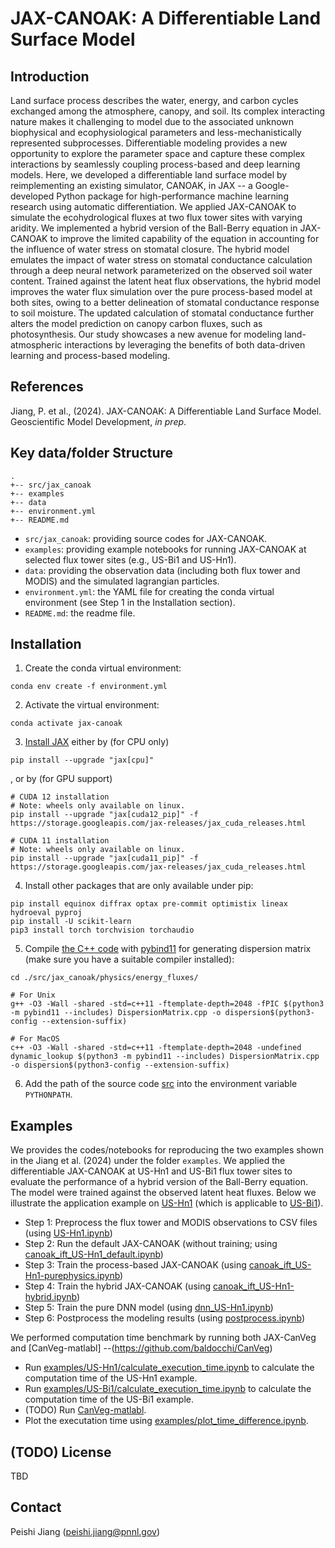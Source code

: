 # JAX-CANOAK: A Differentiable Land Surface Model

## Introduction
Land surface process describes the water, energy, and carbon cycles exchanged among the atmosphere, canopy, and soil. Its complex interacting nature makes it challenging to model due to the associated unknown biophysical and ecophysiological parameters and less-mechanistically represented subprocesses. Differentiable modeling provides a new opportunity to explore the parameter space and capture these complex interactions by seamlessly coupling process-based and deep learning models. Here, we developed a differentiable land surface model by reimplementing an existing simulator, CANOAK, in JAX -- a Google-developed Python package for high-performance machine learning research using automatic differentiation. We applied JAX-CANOAK to simulate the ecohydrological fluxes at two flux tower sites with varying aridity. We implemented a hybrid version of the Ball-Berry equation in JAX-CANOAK to improve the limited capability of the equation in accounting for the influence of water stress on stomatal closure. The hybrid model emulates the impact of water stress on stomatal conductance calculation through a deep neural network parameterized on the observed soil water content. Trained against the latent heat flux observations, the hybrid model improves the water flux simulation over the pure process-based model at both sites, owing to a better delineation of stomatal conductance response to soil moisture. The updated calculation of stomatal conductance further alters the model prediction on canopy carbon fluxes, such as photosynthesis. Our study showcases a new avenue for modeling land-atmospheric interactions by leveraging the benefits of both data-driven learning and process-based modeling.

## References
Jiang, P. et al., (2024). JAX-CANOAK: A Differentiable Land Surface Model. Geoscientific Model Development, *in prep*.

## Key data/folder Structure
```
.
+-- src/jax_canoak
+-- examples
+-- data
+-- environment.yml
+-- README.md
```
- `src/jax_canoak`: providing source codes for JAX-CANOAK.
- `examples`: providing example notebooks for running JAX-CANOAK at selected flux tower sites (e.g., US-Bi1 and US-Hn1).
- `data`: providing the observation data (including both flux tower and MODIS) and the simulated lagrangian particles.
- `environment.yml`: the YAML file for creating the conda virtual environment (see Step 1 in the Installation section).
- `README.md`: the readme file.

## Installation
1. Create the conda virtual environment:
```
conda env create -f environment.yml
```

2. Activate the virtual environment:
```
conda activate jax-canoak
```

3. [Install JAX](https://github.com/google/jax#installation) either by (for CPU only)
```
pip install --upgrade "jax[cpu]"
```
, or by (for GPU support)
```
# CUDA 12 installation
# Note: wheels only available on linux.
pip install --upgrade "jax[cuda12_pip]" -f https://storage.googleapis.com/jax-releases/jax_cuda_releases.html

# CUDA 11 installation
# Note: wheels only available on linux.
pip install --upgrade "jax[cuda11_pip]" -f https://storage.googleapis.com/jax-releases/jax_cuda_releases.html
```

4. Install other packages that are only available under pip:
```
pip install equinox diffrax optax pre-commit optimistix lineax hydroeval pyproj
pip install -U scikit-learn
pip3 install torch torchvision torchaudio
```

5. Compile [the C++ code](./src/jax_canoak/physics/energy_fluxes/DispersionMatrix.cpp) with [pybind11](https://github.com/pybind/pybind11) for generating dispersion matrix (make sure you have a suitable compiler installed):
```
cd ./src/jax_canoak/physics/energy_fluxes/

# For Unix
g++ -O3 -Wall -shared -std=c++11 -ftemplate-depth=2048 -fPIC $(python3 -m pybind11 --includes) DispersionMatrix.cpp -o dispersion$(python3-config --extension-suffix)

# For MacOS
c++ -O3 -Wall -shared -std=c++11 -ftemplate-depth=2048 -undefined dynamic_lookup $(python3 -m pybind11 --includes) DispersionMatrix.cpp -o dispersion$(python3-config --extension-suffix)
```

6. Add the path of the source code [src](./src) into the environment variable `PYTHONPATH`.


## Examples
We provides the codes/notebooks for reproducing the two examples shown in the Jiang et al. (2024) under the folder `examples`. We applied the differentiable JAX-CANOAK at US-Hn1 and US-Bi1 flux tower sites to evaluate the performance of a hybrid version of the Ball-Berry equation. The model were trained against the observed latent heat fluxes. Below we illustrate the application example on [US-Hn1](./examples/US-Hn1) (which is applicable to [US-Bi1](./examples/US-Bi1)).

- Step 1: Preprocess the flux tower and MODIS observations to CSV files (using [US-Hn1.ipynb](./examples/US-Hn1/US-Hn1.ipynb))
- Step 2: Run the default JAX-CANOAK (without training; using [canoak_ift_US-Hn1_default.ipynb](./examples/US-Hn1/canoak_ift_US-Hn1_default.ipynb))
- Step 3: Train the process-based JAX-CANOAK (using [canoak_ift_US-Hn1-purephysics.ipynb](./examples/US-Hn1/canoak_ift_US-Hn1-purephysics.ipynb))
- Step 4: Train the hybrid JAX-CANOAK (using [canoak_ift_US-Hn1-hybrid.ipynb](./examples/US-Hn1/canoak_ift_US-Hn1-hybrid.ipynb))
- Step 5: Train the pure DNN model (using [dnn_US-Hn1.ipynb](./examples/US-Hn1/dnn_US-Hn1.ipynb))
- Step 6: Postprocess the modeling results (using [postprocess.ipynb](./examples/US-Hn1/postprocess.ipynb))

We performed computation time benchmark by running both JAX-CanVeg and [CanVeg-matlabl] --(https://github.com/baldocchi/CanVeg)
- Run [examples/US-Hn1/calculate_execution_time.ipynb](./examples/US-Hn1/calculate_execution_time.ipynb) to calculate the computation time of the US-Hn1 example.
- Run [examples/US-Bi1/calculate_execution_time.ipynb](./examples/US-Bi1/calculate_execution_time.ipynb) to calculate the computation time of the US-Bi1 example.
- (TODO) Run [CanVeg-matlabl](https://github.com/baldocchi/CanVeg).
- Plot the executation time using [examples/plot_time_difference.ipynb](./examples/plot_time_difference.ipynb).

## (TODO) License
TBD

## Contact
Peishi Jiang (peishi.jiang@pnnl.gov)